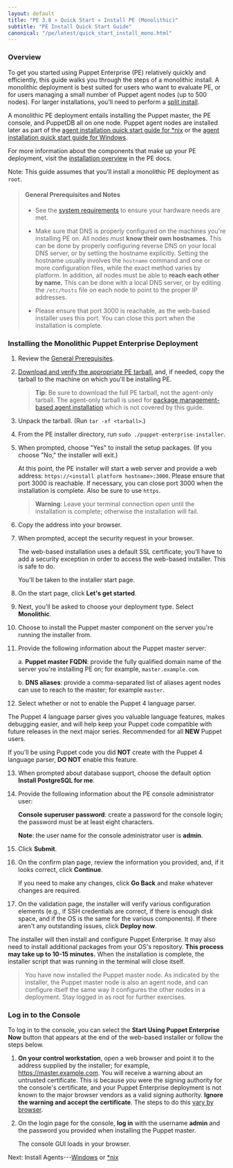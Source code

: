 ```yaml
---
layout: default
title: "PE 3.8 » Quick Start » Install PE (Monolithic)"
subtitle: "PE Install Quick Start Guide"
canonical: "/pe/latest/quick_start_install_mono.html"
---
```



### Overview

To get you started using Puppet Enterprise (PE) relatively quickly and efficiently, this guide walks you through the steps of a monolithic install. A monolithic deployment is best suited for users who want to evaluate PE, or for users managing a small number of Puppet agent nodes (up to 500 nodes). For larger installations, you’ll need to perform a [split install](./install_pe_split.html).

A monolithic PE deployment entails installing the Puppet master, the PE console, and PuppetDB all on one node. Puppet agent nodes are installed later as part of the [agent installation quick start guide for *nix](./quick_start_install_agents_nix.html) or the [agent installation quick start guide for Windows](./quick_start_install_agents_windows.html).

For more information about the components that make up your PE deployment, visit the [installation overview](./install_basic.html) in the PE docs.

Note: This guide assumes that you’ll install a monolithic PE deployment as `root`.

>#### General Prerequisites and Notes
>
>- See the [system requirements](./install_system_requirements.html#monolithic-all-in-one-installation) to ensure your hardware needs are met.
>
>- Make sure that DNS is properly configured on the machines you're installing PE on. All nodes must **know their own hostnames.** This can be done by properly configuring reverse DNS on your local DNS server, or by setting the hostname explicitly. Setting the hostname usually involves the `hostname` command and one or more configuration files, while the exact method varies by platform. In addition, all nodes must be able to **reach each other by name.** This can be done with a local DNS server, or by editing the `/etc/hosts` file on each node to point to the proper IP addresses.
>
>- Please ensure that port 3000 is reachable, as the web-based installer uses this port. You can close this port when the installation is complete.

### Installing the Monolithic Puppet Enterprise Deployment

1. Review the [General Prerequisites](#general-prerequisites-and-notes).
2. [Download and verify the appropriate PE tarball](./install_basic.html#downloading-puppet-enterprise), and, if needed, copy the tarball to the machine on which you'll be installing PE.

   > **Tip**: Be sure to download the full PE tarball, not the agent-only tarball. The agent-only tarball is used for [package management-based agent installation](./install_agents.html) which is not covered by this guide.

3. Unpack the tarball. (Run `tar -xf <tarball>`.)
4. From the PE installer directory, run `sudo ./puppet-enterprise-installer`.
5. When prompted, choose "Yes" to install the setup packages. (If you choose "No," the installer will exit.)

   At this point, the PE installer will start a web server and provide a web address: `https://<install platform hostname>:3000`. Please ensure that port 3000 is reachable. If necessary, you can close port 3000 when the installation is complete. Also be sure to use `https`.

   >**Warning**: Leave your terminal connection open until the installation is complete; otherwise the installation will fail.

6. Copy the address into your browser.
7. When prompted, accept the security request in your browser.

   The web-based installation uses a default SSL certificate; you’ll have to add a security exception in order to access the web-based installer. This is safe to do.

   You'll be taken to the installer start page.

8. On the start page, click **Let's get started**.
9. Next, you'll be asked to choose your deployment type. Select **Monolithic**.
10. Choose to install the Puppet master component on the server you're running the installer from.
11. Provide the following information about the Puppet master server:

    a. **Puppet master FQDN**: provide the fully qualified domain name of the server you're installing PE on; for example, `master.example.com`.

    b. **DNS aliases**: provide a comma-separated list of aliases agent nodes can use to reach to the master; for example `master`.

12. Select whether or not to enable the Puppet 4 language parser.

   The Puppet 4 language parser gives you valuable language features, makes debugging easier, and will help keep your Puppet code compatible with future releases in the next major series. Recommended for all **NEW** Puppet users.

   If you'll be using Puppet code you did **NOT** create with the Puppet 4 language parser, **DO NOT** enable this feature.

13. When prompted about database support, choose the default option **Install PostgreSQL for me**.

14. Provide the following information about the PE console administrator user:

    **Console superuser password**: create a password for the console login; the password must be at least eight characters.

    **Note**: the user name for the console administrator user is __admin__.

15. Click **Submit**.
16. On the confirm plan page, review the information you provided, and, if it looks correct, click **Continue**.

    If you need to make any changes, click **Go Back** and make whatever changes are required.

17. On the validation page, the installer will verify various configuration elements (e.g., if SSH credentials are correct, if there is enough disk space, and if the OS is the same for the various components). If there aren't any outstanding issues, click **Deploy now**.

The installer will then install and configure Puppet Enterprise. It may also need to install additional packages from your OS's repository. **This process may take up to 10-15 minutes.** When the installation is complete, the installer script that was running in the terminal will close itself.

> You have now installed the Puppet master node. As indicated by the installer, the Puppet master node is also an agent node, and can configure itself the same way it configures the other nodes in a deployment. Stay logged in as root for further exercises.

### Log in to the Console

To log in to the console, you can select the **Start Using Puppet Enterprise Now** button that appears at the end of the web-based installer or follow the steps below.

1. **On your control workstation**, open a web browser and point it to the address supplied by the installer; for example, https://master.example.com.
   You will receive a warning about an untrusted certificate. This is because _you_ were the signing authority for the console's certificate, and your Puppet Enterprise deployment is not known to the major browser vendors as a valid signing authority. **Ignore the warning and accept the certificate**. The steps to do this [vary by browser](./console_accessing.html).
2. On the login page for the console, **log in** with the username **admin** and the password you provided when installing the Puppet master.

   The console GUI loads in your browser.


Next: Install Agents---[Windows](./quick_start_install_agents_windows.html) or [*nix](./quick_start_install_agents_nix.html)
